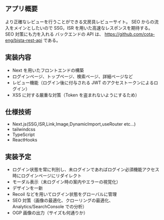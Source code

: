 ## アプリ概要

より正確なレビューを行うことができる文房具レビューサイト。
SEO からの流入をメインとしたいので SSG，ISR を用いた高速なレスポンスを期待する。
SEO 対策にも力を入れる
バックエンドの API は、
https://github.com/cota-eng/bista-rest-api
である。

## 実装内容

- Next を用いたフロントエンドの構築
- ログインページ、トップページ、検索ページ、詳細ページなど
- レビュー機能（ログイン後に付与される JWT のアクセストークンによるログイン）
- XSS に対する厳重な対策（Token を盗まれないようにするため）

## 仕様技術

- Next.js(SSG,ISR,Link,Image,DynamicImport,useRouter etc...)
- tailwindcss
- TypeScript
- ReactHooks


## 実装予定

- ログイン状態を常に判別し、未ログインであればログイン必須機能アクセス時にログインページにリダイレクト
- モーダル表示（未ログイン時の案内やエラーの視覚化）
- デザインを一新
- Recoil などを用いてログイン状態をグローバルに管理
- SEO 対策（画像の最適化、クローリングの最適化、Analytics/SearchConsole での分析）
- OGP 画像の出力（サイズも何通りか）
